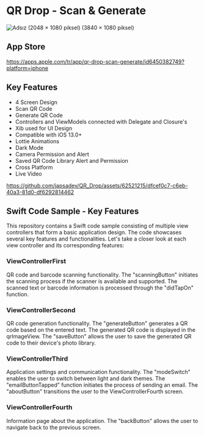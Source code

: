 # QR Drop - Scan & Generate

![Adsız (2048 × 1080 piksel) (3840 × 1080 piksel)](https://github.com/japsadev/QR_Drop/assets/62521215/e59302e2-73de-4c7e-a321-8d741e1760ee)

## App Store 
https://apps.apple.com/tr/app/qr-drop-scan-generate/id6450382749?platform=iphone

## Key Features

* 4 Screen Design
* Scan QR Code
* Generate QR Code
* Controllers and ViewModels connected with Delegate and Closure's
* Xib used for UI Design
* Compatible with iOS 13.0+
* Lottie Animations
* Dark Mode
* Camera Permission and Alert
* Saved QR Code Library Alert and Permission
* Cross Platform
* Live Video

https://github.com/japsadev/QR_Drop/assets/62521215/dfcef0c7-c6eb-40a3-81d0-df6292814462



## Swift Code Sample - Key Features
This repository contains a Swift code sample consisting of multiple view controllers that form a basic application design. The code showcases several key features and functionalities. Let's take a closer look at each view controller and its corresponding features:

<h3> ViewControllerFirst </h3> 

QR code and barcode scanning functionality.
The "scanningButton" initiates the scanning process if the scanner is available and supported.
The scanned text or barcode information is processed through the "didTapOn" function.

<h3> ViewControllerSecond </h3> 

QR code generation functionality.
The "generateButton" generates a QR code based on the entered text.
The generated QR code is displayed in the qrImageView.
The "saveButton" allows the user to save the generated QR code to their device's photo library.

<h3> ViewControllerThird </h3> 

Application settings and communication functionality.
The "modeSwitch" enables the user to switch between light and dark themes.
The "emailButtonTapped" function initiates the process of sending an email.
The "aboutButton" transitions the user to the ViewControllerFourth screen.

<h3> ViewControllerFourth </h3> 

Information page about the application.
The "backButton" allows the user to navigate back to the previous screen.



